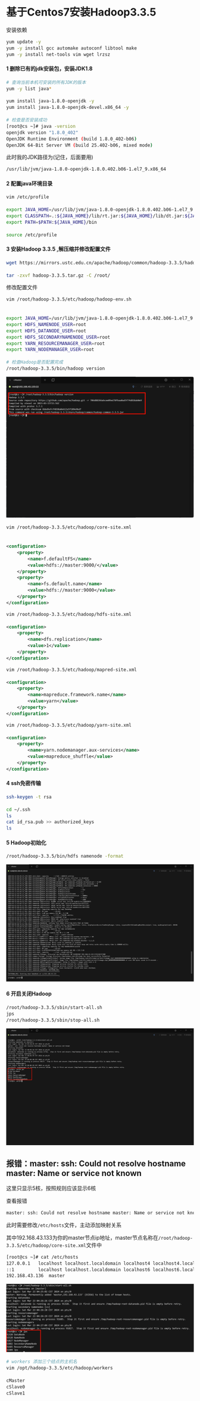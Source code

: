 # 基于Centos7安装Hadoop3.3.5

安装依赖

```bash
yum update -y
yum -y install gcc automake autoconf libtool make
yum -y install net-tools vim wget lrzsz
```

#### 1 删除已有的jdk安装包，安装JDK1.8

```bash
# 查询当前本机可安装的所有JDK的版本
yum -y list java*

yum install java-1.8.0-openjdk -y
yum install java-1.8.0-openjdk-devel.x86_64 -y

# 检查是否安装成功
[root@cs ~]# java -version
openjdk version "1.8.0_402"
OpenJDK Runtime Environment (build 1.8.0_402-b06)
OpenJDK 64-Bit Server VM (build 25.402-b06, mixed mode)
```

此时我的JDK路径为(记住，后面要用)

```bash
/usr/lib/jvm/java-1.8.0-openjdk-1.8.0.402.b06-1.el7_9.x86_64
```

#### 2 配置java环境目录

```bash
vim /etc/profile

export JAVA_HOME=/usr/lib/jvm/java-1.8.0-openjdk-1.8.0.402.b06-1.el7_9.x86_64/jre
export CLASSPATH=.:${JAVA_HOME}/lib/rt.jar:${JAVA_HOME}/lib/dt.jar:${JAVA_HOME}/lib/tools.jar
export PATH=$PATH:${JAVA_HOME}/bin

source /etc/profile
```

#### 3 安装Hadoop 3.3.5 ,解压缩并修改配置文件

```bash
wget https://mirrors.ustc.edu.cn/apache/hadoop/common/hadoop-3.3.5/hadoop-3.3.5.tar.gz

tar -zxvf hadoop-3.3.5.tar.gz -C /root/
```

修改配置文件

```sh
vim /root/hadoop-3.3.5/etc/hadoop/hadoop-env.sh


export JAVA_HOME=/usr/lib/jvm/java-1.8.0-openjdk-1.8.0.402.b06-1.el7_9.x86_64/jre
export HDFS_NAMENODE_USER=root
export HDFS_DATANODE_USER=root
export HDFS_SECONDARYNAMENODE_USER=root
export YARN_RESOURCEMANAGER_USER=root
export YARN_NODEMANAGER_USER=root

# 检查Hadoop是否配置完成
/root/hadoop-3.3.5/bin/hadoop version
```

![image-20240322193850501](assets\image-20240322193850501.png)

```xml
vim /root/hadoop-3.3.5/etc/hadoop/core-site.xml


<configuration>
	<property>
		<name>f.defaultFS</name>
		<value>hdfs://master:9000/</value>
	</property>
	<property>
		<name>fs.default.name</name>
		<value>hdfs://master:9000</value>
	</property>
</configuration>
```

```xml
vim /root/hadoop-3.3.5/etc/hadoop/hdfs-site.xml

<configuration>
	<property>
		<name>dfs.replication</name>
		<value>1</value>
	</property>
</configuration>
```

```xml
vim /root/hadoop-3.3.5/etc/hadoop/mapred-site.xml

<configuration>
	<property>
		<name>mapreduce.framework.name</name>
		<value>yarn</value>
	</property>
</configuration>
```

```xml
vim /root/hadoop-3.3.5/etc/hadoop/yarn-site.xml

<configuration>
	<property>
		<name>yarn.nodemanager.aux-services</name>
		<value>mapreduce_shuffle</value>
	</property>
</configuration>
```

#### 4 ssh免密传输

```bash
ssh-keygen -t rsa

cd ~/.ssh
ls
cat id_rsa.pub >> authorized_keys
ls
```

#### 5 Hadoop初始化

```bash
/root/hadoop-3.3.5/bin/hdfs namenode -format
```

![image-20240322194600213](assets\image-20240322194600213.png)

#### 6 开启关闭Hadoop

```bash
/root/hadoop-3.3.5/sbin/start-all.sh
jps
/root/hadoop-3.3.5/sbin/stop-all.sh
```

![image-20240322200323231](assets\image-20240322200323231.png)

## 报错：master: ssh: Could not resolve hostname master: Name or service not known

这里只显示5核，按照规则应该显示6核

查看报错

```bash
master: ssh: Could not resolve hostname master: Name or service not known
```

此时需要修改`/etc/hosts`文件，主动添加映射关系

其中192.168.43.133为你的master节点ip地址，master节点名称在`/root/hadoop-3.3.5/etc/hadoop/core-site.xml`文件中

```bash
[root@cs ~]# cat /etc/hosts
127.0.0.1   localhost localhost.localdomain localhost4 localhost4.localdomain4
::1         localhost localhost.localdomain localhost6 localhost6.localdomain6
192.168.43.136	master
```

![image-20240322202945444](assets\image-20240322202945444.png)

















```bash
# workers 添加三个结点的主机名
vim /opt/hadoop-3.3.5/etc/hadoop/workers

cMaster
cSlave0
cSlave1
```









